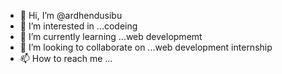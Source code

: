 - 👋 Hi, I’m @ardhendusibu
- 👀 I’m interested in ...codeing
- 🌱 I’m currently learning ...web developmemt
- 💞️ I’m looking to collaborate on ...web development internship
- 📫 How to reach me ...

<!---
ardhendusibu/ardhendusibu is a ✨ special ✨ repository because its `README.md` (this file) appears on your GitHub profile.
You can click the Preview link to take a look at your changes.
--->
